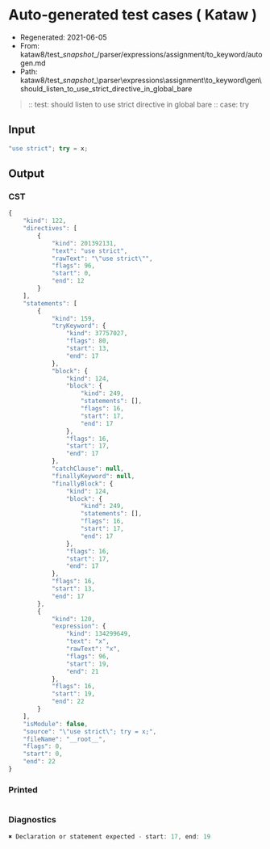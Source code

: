 # Auto-generated test cases ( Kataw )
- Regenerated: 2021-06-05
- From: kataw8/test\__snapshot__/parser/expressions/assignment/to_keyword/autogen.md
- Path: kataw8/test\__snapshot__\parser\expressions\assignment\to_keyword\gen\should_listen_to_use_strict_directive_in_global_bare
> :: test: should listen to use strict directive in global bare
> :: case: try
## Input

`````js
"use strict"; try = x;
`````
## Output

### CST

```javascript
{
    "kind": 122,
    "directives": [
        {
            "kind": 201392131,
            "text": "use strict",
            "rawText": "\"use strict\"",
            "flags": 96,
            "start": 0,
            "end": 12
        }
    ],
    "statements": [
        {
            "kind": 159,
            "tryKeyword": {
                "kind": 37757027,
                "flags": 80,
                "start": 13,
                "end": 17
            },
            "block": {
                "kind": 124,
                "block": {
                    "kind": 249,
                    "statements": [],
                    "flags": 16,
                    "start": 17,
                    "end": 17
                },
                "flags": 16,
                "start": 17,
                "end": 17
            },
            "catchClause": null,
            "finallyKeyword": null,
            "finallyBlock": {
                "kind": 124,
                "block": {
                    "kind": 249,
                    "statements": [],
                    "flags": 16,
                    "start": 17,
                    "end": 17
                },
                "flags": 16,
                "start": 17,
                "end": 17
            },
            "flags": 16,
            "start": 13,
            "end": 17
        },
        {
            "kind": 120,
            "expression": {
                "kind": 134299649,
                "text": "x",
                "rawText": "x",
                "flags": 96,
                "start": 19,
                "end": 21
            },
            "flags": 16,
            "start": 19,
            "end": 22
        }
    ],
    "isModule": false,
    "source": "\"use strict\"; try = x;",
    "fileName": "__root__",
    "flags": 0,
    "start": 0,
    "end": 22
}
```

### Printed

```javascript

```

### Diagnostics

```javascript
✖ Declaration or statement expected - start: 17, end: 19

```

